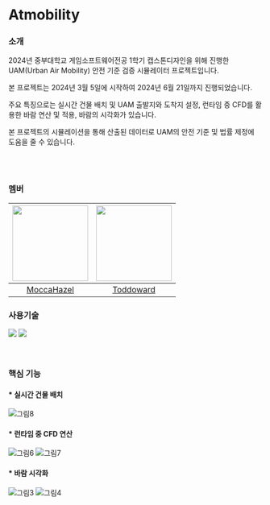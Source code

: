 # Atmobility

### 소개
2024년 중부대학교 게임소프트웨어전공 1학기 캡스톤디자인을 위해 진행한 UAM(Urban Air Mobility) 안전 기준 검증 시뮬레이터 프로젝트입니다.

본 프로젝트는 2024년 3월 5일에 시작하여 2024년 6월 21일까지 진행되었습니다.

주요 특징으로는 실시간 건물 배치 및 UAM 출발지와 도착지 설정, 런타임 중 CFD를 활용한 바람 연산 및 적용, 바람의 시각화가 있습니다.

본 프로젝트의 시뮬레이션을 통해 산출된 데이터로 UAM의 안전 기준 및 법률 제정에 도움을 줄 수 있습니다.

<br/>
<br/>

### 멤버


|<img src="https://avatars.githubusercontent.com/u/101385960" width="150" height="150"/>|<img src="https://github.com/JeonSeaStar/Empathy--VR-2Team/assets/88014706/c94f056f-c4a2-4f56-a21b-57c6da366f3f" width="150" height="150"/>|
|:-----------------:|:-----------------:|
|[MoccaHazel](https://github.com/MoccaHazel)|[Toddoward](https://github.com/Toddoward)|


### 사용기술
<div>
<img src="https://img.shields.io/badge/Unreal%20Engine%205-grey?style=flat-square&logo=Unity&logoColor=white"/>
<img src="https://img.shields.io/badge/C++-00599C?style=flat-square&logo=CSharp&logoColor=white"/>
</div>
 
<br/>
<br/>

### 핵심 기능
#### * 실시간 건물 배치
![그림8](https://github.com/user-attachments/assets/b7e46e3f-6d2c-4694-9dc3-5b86a9f6b940)

#### * 런타임 중 CFD 연산
![그림6](https://github.com/user-attachments/assets/09a098a3-4f20-45ea-8219-3c5ca1d816bf)
![그림7](https://github.com/user-attachments/assets/2c82c357-cd73-4c58-8260-0b61299b3521)

#### * 바람 시각화
![그림3](https://github.com/user-attachments/assets/e9733860-d4ad-43f1-9fd2-8beeffa122c4)
![그림4](https://github.com/user-attachments/assets/5b0d79a4-a8ea-4655-a3aa-517d134ac92b)

<br/>
<br/>

